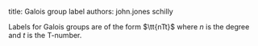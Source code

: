 title: Galois group label
authors:
    john.jones
    schilly

Labels for Galois groups are of the form $\tt{nTt}$ where $n$ is the <a knowl="lmfdb/gg.degree">degree</a> and $t$ is the <a knowl="lmfdb/gg.tnumber">T-number</a>.
